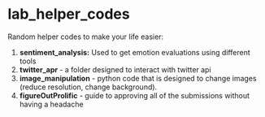 # lab_helper_codes

Random helper codes to make your life easier:

1. **sentiment_analysis:** Used to get emotion evaluations using different tools
2. **twitter_apr** - a folder designed to interact with twitter api
3. **image_manipulation** - python code that is designed to change images (reduce resolution, change background).
4. **figureOutProlific** - guide to approving all of the submissions without having a headache

